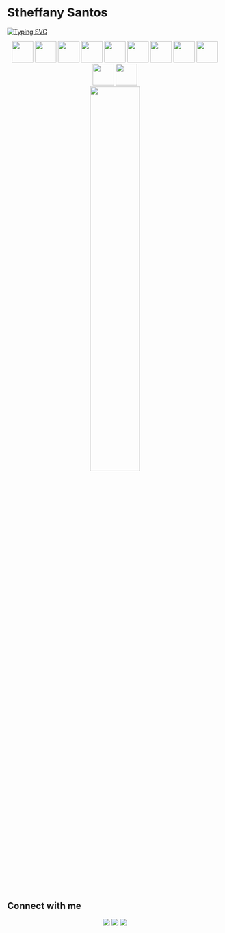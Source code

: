 # Stheffany Santos

[![Typing SVG](https://readme-typing-svg.herokuapp.com/?color=de3163&size=30&center=true&vCenter=true&width=1000&lines=Hi,+I'm+Stheffany+Santos;Computer+Science+Student;Frontend+%26+Backend+Developer;Always+Learning+New+Things)](https://git.io/typing-svg)

<div align="center">

<img src="https://cdn.jsdelivr.net/gh/devicons/devicon/icons/java/java-original.svg" height="50" />
<img src="https://cdn.jsdelivr.net/gh/devicons/devicon/icons/javascript/javascript-original.svg" height="50" />
<img src="https://cdn.jsdelivr.net/gh/devicons/devicon/icons/nodejs/nodejs-original.svg" height="50" />
<img src="https://cdn.jsdelivr.net/gh/devicons/devicon/icons/python/python-original.svg" height="50" />
<img src="https://cdn.jsdelivr.net/gh/devicons/devicon/icons/vuejs/vuejs-original.svg" height="50" />
<img src="https://cdn.jsdelivr.net/gh/devicons/devicon/icons/react/react-original.svg" height="50" />
<img src="https://cdn.jsdelivr.net/gh/devicons/devicon/icons/nextjs/nextjs-original.svg" height="50" />
<img src="https://cdn.jsdelivr.net/gh/devicons/devicon/icons/postgresql/postgresql-original.svg" height="50" />
<img src="https://cdn.jsdelivr.net/gh/devicons/devicon/icons/mongodb/mongodb-original.svg" height="50" />
<img src="https://cdn.jsdelivr.net/gh/devicons/devicon/icons/mysql/mysql-original.svg" height="50" />
<img src="https://cdn.jsdelivr.net/gh/devicons/devicon/icons/figma/figma-original.svg" height="50" />

</div>

<div align="center">
  <img width="48%" src="https://github-readme-stats.vercel.app/api/top-langs/?username=stheffanysantos&layout=compact&hide_border=true&title_color=de3163&text_color=c9d1d9&bg_color=0d1117"/>
</div>

## Connect with me
<div align="center">
  <a href="https://instagram.com/tetscode" target="_blank"><img src="https://img.shields.io/badge/-Instagram-de3163?style=for-the-badge&logo=instagram&logoColor=white"/></a>
  <a href="mailto:stheffany.sts@gmail.com"><img src="https://img.shields.io/badge/-Gmail-0D1117?style=for-the-badge&logo=gmail&logoColor=white"/></a>
  <a href="https://www.linkedin.com/in/stheffany-santos/" target="_blank"><img src="https://img.shields.io/badge/-LinkedIn-0D1117?style=for-the-badge&logo=linkedin&logoColor=0A66C2"/></a>
</div>
